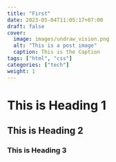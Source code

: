 ```yaml
---
title: "First"
date: 2023-05-04T11:05:17+07:00
draft: false
cover:
  image: images/undraw_vision.png
  alt: "This is a post image"
  caption: This is the Caption
tags: ["html", "css"]
categories: ["tech"]
weight: 1
---
```


# This is Heading 1

## This is Heading 2

### This is Heading 3
